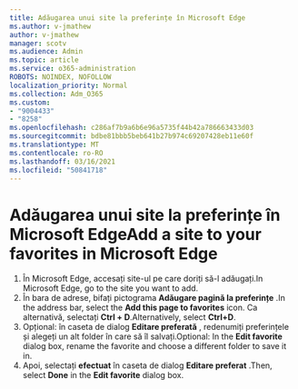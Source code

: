 ```yaml
---
title: Adăugarea unui site la preferințe în Microsoft Edge
ms.author: v-jmathew
author: v-jmathew
manager: scotv
ms.audience: Admin
ms.topic: article
ms.service: o365-administration
ROBOTS: NOINDEX, NOFOLLOW
localization_priority: Normal
ms.collection: Adm_O365
ms.custom:
- "9004433"
- "8258"
ms.openlocfilehash: c286af7b9a6b6e96a5735f44b42a786663433d03
ms.sourcegitcommit: bdbe81bbb5beb641b27b974c69207428eb11e60f
ms.translationtype: MT
ms.contentlocale: ro-RO
ms.lasthandoff: 03/16/2021
ms.locfileid: "50841718"
---
```

# <a name="add-a-site-to-your-favorites-in-microsoft-edge"></a><span data-ttu-id="61726-102">Adăugarea unui site la preferințe în Microsoft Edge</span><span class="sxs-lookup"><span data-stu-id="61726-102">Add a site to your favorites in Microsoft Edge</span></span>

1. <span data-ttu-id="61726-103">În Microsoft Edge, accesați site-ul pe care doriți să-l adăugați.</span><span class="sxs-lookup"><span data-stu-id="61726-103">In Microsoft Edge, go to the site you want to add.</span></span>
2. <span data-ttu-id="61726-104">În bara de adrese, bifați pictograma **Adăugare pagină la preferințe** .</span><span class="sxs-lookup"><span data-stu-id="61726-104">In the address bar, select the **Add this page to favorites** icon.</span></span> <span data-ttu-id="61726-105">Ca alternativă, selectați **Ctrl + D**.</span><span class="sxs-lookup"><span data-stu-id="61726-105">Alternatively, select **Ctrl+D**.</span></span>
3. <span data-ttu-id="61726-106">Opțional: în caseta de dialog **Editare preferată** , redenumiți preferințele și alegeți un alt folder în care să îl salvați.</span><span class="sxs-lookup"><span data-stu-id="61726-106">Optional: In the **Edit favorite** dialog box, rename the favorite and choose a different folder to save it in.</span></span>
4. <span data-ttu-id="61726-107">Apoi, selectați **efectuat** în caseta de dialog **Editare preferat** .</span><span class="sxs-lookup"><span data-stu-id="61726-107">Then, select **Done** in the **Edit favorite** dialog box.</span></span>
